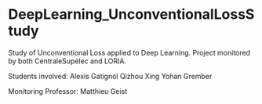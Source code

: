 # DeepLearning_UnconventionalLossStudy

Study of Unconventional Loss applied to Deep Learning. Project monitored by both CentraleSupélec and LORIA.

Students involved:
Alexis Gatignol
Qizhou Xing
Yohan Grember

Monitoring Professor:
Matthieu Geist


